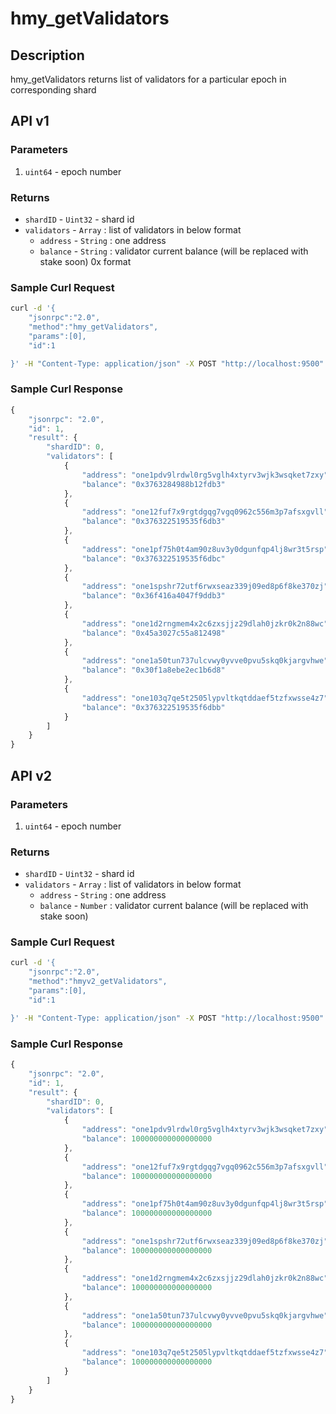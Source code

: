 # hmy\_getValidators

## Description

hmy\_getValidators returns list of validators for a particular epoch in corresponding shard

## API v1

### Parameters

1. `uint64` - epoch number

### Returns

* `shardID` - `Uint32` - shard id
* `validators` - `Array` : list of validators in below format
  * `address` - `String` : one address
  * `balance` - `String` : validator current balance \(will be replaced with stake soon\) 0x format

### Sample Curl Request

```bash
curl -d '{
    "jsonrpc":"2.0",
    "method":"hmy_getValidators",
    "params":[0],
    "id":1

}' -H "Content-Type: application/json" -X POST "http://localhost:9500"
```

### **Sample Curl Response**

```javascript
{
    "jsonrpc": "2.0",
    "id": 1,
    "result": {
        "shardID": 0,
        "validators": [
            {
                "address": "one1pdv9lrdwl0rg5vglh4xtyrv3wjk3wsqket7zxy",
                "balance": "0x3763284988b12fdb3"
            },
            {
                "address": "one12fuf7x9rgtdgqg7vgq0962c556m3p7afsxgvll",
                "balance": "0x376322519535f6db3"
            },
            {
                "address": "one1pf75h0t4am90z8uv3y0dgunfqp4lj8wr3t5rsp",
                "balance": "0x376322519535f6dbc"
            },
            {
                "address": "one1spshr72utf6rwxseaz339j09ed8p6f8ke370zj",
                "balance": "0x36f416a4047f9ddb3"
            },
            {
                "address": "one1d2rngmem4x2c6zxsjjz29dlah0jzkr0k2n88wc",
                "balance": "0x45a3027c55a812498"
            },
            {
                "address": "one1a50tun737ulcvwy0yvve0pvu5skq0kjargvhwe",
                "balance": "0x30f1a8ebe2ec1b6d8"
            },
            {
                "address": "one103q7qe5t2505lypvltkqtddaef5tzfxwsse4z7",
                "balance": "0x376322519535f6dbb"
            }
        ]
    }
}
```

## API v2

### Parameters

1. `uint64` - epoch number

### Returns

* `shardID` - `Uint32` - shard id
* `validators` - `Array` : list of validators in below format
  * `address` - `String` : one address
  * `balance` - `Number` : validator current balance \(will be replaced with stake soon\)

### Sample Curl Request

```bash
curl -d '{
    "jsonrpc":"2.0",
    "method":"hmyv2_getValidators",
    "params":[0],
    "id":1

}' -H "Content-Type: application/json" -X POST "http://localhost:9500"
```

### **Sample Curl Response**

```javascript
{
    "jsonrpc": "2.0",
    "id": 1,
    "result": {
        "shardID": 0,
        "validators": [
            {
                "address": "one1pdv9lrdwl0rg5vglh4xtyrv3wjk3wsqket7zxy",
                "balance": 100000000000000000
            },
            {
                "address": "one12fuf7x9rgtdgqg7vgq0962c556m3p7afsxgvll",
                "balance": 100000000000000000
            },
            {
                "address": "one1pf75h0t4am90z8uv3y0dgunfqp4lj8wr3t5rsp",
                "balance": 100000000000000000
            },
            {
                "address": "one1spshr72utf6rwxseaz339j09ed8p6f8ke370zj",
                "balance": 100000000000000000
            },
            {
                "address": "one1d2rngmem4x2c6zxsjjz29dlah0jzkr0k2n88wc",
                "balance": 100000000000000000
            },
            {
                "address": "one1a50tun737ulcvwy0yvve0pvu5skq0kjargvhwe",
                "balance": 100000000000000000
            },
            {
                "address": "one103q7qe5t2505lypvltkqtddaef5tzfxwsse4z7",
                "balance": 100000000000000000
            }
        ]
    }
}
```

